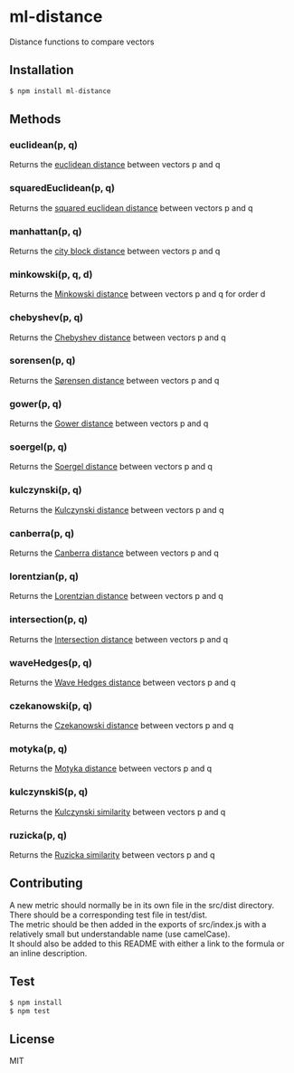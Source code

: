 # ml-distance

Distance functions to compare vectors

## Installation

```js
$ npm install ml-distance
```

## Methods

### euclidean(p, q)

Returns the [euclidean distance](http://en.wikipedia.org/wiki/Euclidean_distance#n_dimensions) between vectors p and q

### squaredEuclidean(p, q)

Returns the [squared euclidean distance](http://en.wikipedia.org/wiki/Euclidean_distance#Squared_Euclidean_distance) between vectors p and q

### manhattan(p, q)

Returns the [city block distance](http://en.wikipedia.org/wiki/Taxicab_geometry) between vectors p and q

### minkowski(p, q, d)

Returns the [Minkowski distance](http://en.wikipedia.org/wiki/Minkowski_distance) between vectors p and q for order d

### chebyshev(p, q)

Returns the [Chebyshev distance](http://en.wikipedia.org/wiki/Chebyshev_distance) between vectors p and q

### sorensen(p, q)

Returns the [Sørensen distance](http://en.wikipedia.org/wiki/S%C3%B8rensen%E2%80%93Dice_coefficient) between vectors p and q

### gower(p, q)

Returns the [Gower distance](https://stat.ethz.ch/education/semesters/ss2012/ams/slides/v4.2.pdf) between vectors p and q

### soergel(p, q)

Returns the [Soergel distance](http://www.naun.org/main/NAUN/ijmmas/mmmas-49.pdf) between vectors p and q

### kulczynski(p, q)

Returns the [Kulczynski distance](http://www.naun.org/main/NAUN/ijmmas/mmmas-49.pdf) between vectors p and q

### canberra(p, q)

Returns the [Canberra distance](http://en.wikipedia.org/wiki/Canberra_distance) between vectors p and q

### lorentzian(p, q)

Returns the [Lorentzian distance](https://stat.ethz.ch/education/semesters/ss2012/ams/slides/v4.2.pdf) between vectors p and q

### intersection(p, q)

Returns the [Intersection distance](http://www.naun.org/main/NAUN/ijmmas/mmmas-49.pdf) between vectors p and q

### waveHedges(p, q)

Returns the [Wave Hedges distance](http://www.naun.org/main/NAUN/ijmmas/mmmas-49.pdf) between vectors p and q

### czekanowski(p, q)

Returns the [Czekanowski distance](http://www.naun.org/main/NAUN/ijmmas/mmmas-49.pdf) between vectors p and q

### motyka(p, q)

Returns the [Motyka distance](http://www.naun.org/main/NAUN/ijmmas/mmmas-49.pdf) between vectors p and q

### kulczynskiS(p, q)

Returns the [Kulczynski similarity](http://www.naun.org/main/NAUN/ijmmas/mmmas-49.pdf) between vectors p and q

### ruzicka(p, q)

Returns the [Ruzicka similarity](http://www.naun.org/main/NAUN/ijmmas/mmmas-49.pdf) between vectors p and q

## Contributing

A new metric should normally be in its own file in the src/dist directory. There should be a corresponding test file in test/dist.  
The metric should be then added in the exports of src/index.js with a relatively small but understandable name (use camelCase).  
It should also be added to this README with either a link to the formula or an inline description.

## Test

```js
$ npm install
$ npm test
```

## License

  MIT
